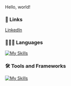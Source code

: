 Hello, world!


### 🔗 Links
[LinkedIn](https://www.linkedin.com/in/nbkurian/)


### 👨🏼‍💻 Languages

[![My Skills](https://skillicons.dev/icons?i=py,matlab,java)](https://skillicons.dev)




### 🛠 Tools and Frameworks
[![My Skills](https://skillicons.dev/icons?i=vscode)](https://skillicons.dev)
